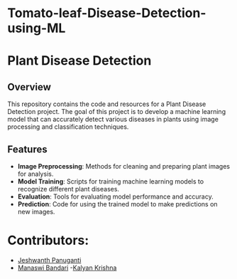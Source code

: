 # Tomato-leaf-Disease-Detection-using-ML
# Plant Disease Detection

## Overview

This repository contains the code and resources for a Plant Disease Detection project. The goal of this project is to develop a machine learning model that can accurately detect various diseases in plants using image processing and classification techniques.

## Features

- **Image Preprocessing**: Methods for cleaning and preparing plant images for analysis.
- **Model Training**: Scripts for training machine learning models to recognize different plant diseases.
- **Evaluation**: Tools for evaluating model performance and accuracy.
- **Prediction**: Code for using the trained model to make predictions on new images.

# Contributors:
- [Jeshwanth Panuganti](https://www.linkedin.com/in/panuganti-jeshwanth-84aa1324b/)
- [Manaswi Bandari](https://www.linkedin.com/in/bandari-manaswi-616093250)
-[Kalyan Krishna](21211a7241@bvrit.ac.in)

